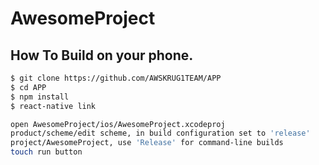 # AwesomeProject

## How To Build on your phone.
```bash
$ git clone https://github.com/AWSKRUG1TEAM/APP
$ cd APP
$ npm install
$ react-native link

open AwesomeProject/ios/AwesomeProject.xcodeproj
product/scheme/edit scheme, in build configuration set to 'release'
project/AwesomeProject, use 'Release' for command-line builds
touch run button

```
